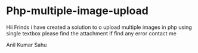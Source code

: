 # Php-multiple-image-upload
Hii Frinds i have created a solution to o upload multiple images in php using single textbox please find the attachment if find any error contact me 

Anil Kumar Sahu 

